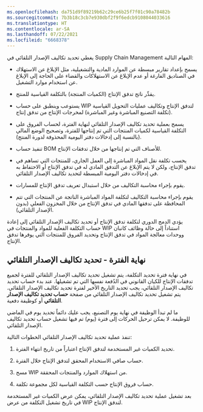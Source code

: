 ```yaml
---
ms.openlocfilehash: da751d9f89219b62c29ce6b25f7f01c90a78482b
ms.sourcegitcommit: 7b3b18c3cb7e930dbf2f9f6edcb9108044033616
ms.translationtype: HT
ms.contentlocale: ar-SA
ms.lasthandoff: 07/22/2021
ms.locfileid: "6668378"
---
```


يغطي تحديد تكاليف الإصدار التلقائي في Supply Chain Management المهام التالية:

-   يسمح بإعداد تقارير مبسطة عن الموارد المادية والتشغيلية، مثل الإبلاغ عن الاستهلاك في الصناديق الفارغة أو عدم الإبلاغ عن الاستهلاكات والقضاء على الحاجة إلى الإبلاغ عن استخدام موارد التشغيل.

-   يقدِّر ناتج تدفق الإنتاج (الكميات المنتجة) بالتكلفة القياسية للمنتج.

-   يستوعب وينطبق على حساب WIP لتدفق الإنتاج وتكاليف عمليات التحويل القياسية (تكلفة التصنيع المباشرة وغير المباشرة) لمخرجات الإنتاج من تدفق إنتاج.

-   يسمح بعملية تحديد تكاليف الإصدار التلقائي لنهاية الفترة، لحساب الفروق على التكلفة القياسية لكميات المنتجات التي تم إنتاجها للفترة، وتصحيح الوضع المالي (بالنسبة إلى إدخالات دفتر اليومية المحذوفة لدورة المنتج).
    
-   تنفيذ حساب BOM للأصناف التي تم إنتاجها من خلال تدفقات الإنتاج.

-   يحسب تكلفة نقل المواد المباشرة إلى العمل الجاري، للمنتجات التي تساهم في تدفق الإنتاج، ولكن لا يتم الإبلاغ عن التدفق المادي له في تدفق الإنتاج أو الاحتفاظ به في إدخالات دفتر اليومية المبسطة لتحديد تكاليف الإصدار التلقائي.

-   يقوم بإجراء محاسبة التكاليف من خلال استبدال تعريف تدفق الإنتاج للمسارات.

-   يقوم بإجراء محاسبة التكاليف لتكلفة المواد المباشرة الناتجة عن المنتجات التي تتم المحافظة على تدفقها المادي في تدفق الإنتاج من خلال المخزون الفعلي (بدون الإصدار التلقائي).

يؤدي الدمج الدوري لتكلفة تدفق الإنتاج أو تحديد تكاليف الإصدار التلقائي إلى إعادة حساب التكلفة الفعلية للمواد والمنتجات في WIP استناداً إلى حالة وظائف كانبان ووحدات معالجة المواد في تدفق الإنتاج وتحديد الفروق للمنتجات التي يوفرها تدفق الإنتاج.

## <a name="end-of-period---backflush-costing"></a>نهاية الفترة - تحديد تكاليف الإصدار التلقائي

في نهاية فترة تحديد التكلفة، يتم تشغيل تحديد تكاليف الإصدار التلقائي للفترة لجميع تدفقات الإنتاج للكيان القانوني في الدُفعة نفسها التي تم تشغيلها. عند بدء حساب تحديد تكاليف الإصدار التلقائي، يجب تحديد التاريخ الأخير لفترة تحديد تكاليف الإصدار التلقائي. يتم تشغيل تحديد تكاليف الإصدار التلقائي من صفحة **حساب تحديد تكاليف الإصدار التلقائي** أو كوظيفة دفعية.

ما لم تبدأ الوظيفة في نهاية يوم التصنيع، يجب عليك دائماً تحديد يوم في الماضي للوظيفة. لا يمكن ترحيل الحركات إلى فترة (يوم) تم فيها تشغيل حساب تحديد تكاليف الإصدار التلقائي.

تنفذ عملية تحديد تكاليف الإصدار التلقائي الخطوات التالية:

1.  تحديد الكميات غير المستخدمة لتدفق الإنتاج اعتباراً من تاريخ انتهاء الفترة.

2.  حساب صافي الاستخدام المحقق لتدفق الإنتاج خلال الفترة.

3.  مسح WIP من استهلاك الموارد والمنتجات المحققة.

4.  حساب فروق الإنتاج حسب التكلفة القياسية لكل مجموعة تكلفة.

بعد تشغيل عملية تحديد تكاليف الإصدار التلقائي، يمكن عرض الكميات غير المستخدمة في تاريخ تشغيل التكلفة من عرض WIP لتدفق الإنتاج.
